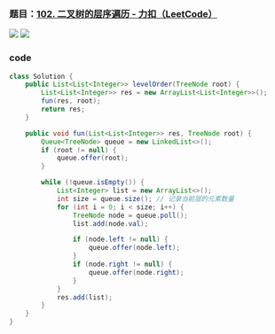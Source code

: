 ### 题目：[102. 二叉树的层序遍历 - 力扣（LeetCode）](https://leetcode.cn/problems/binary-tree-level-order-traversal/)

![](https://younglion.oss-cn-beijing.aliyuncs.com/%E5%B1%8F%E5%B9%95%E6%88%AA%E5%9B%BE%202024-04-24%20213101.png)
![](https://younglion.oss-cn-beijing.aliyuncs.com/%E5%B1%8F%E5%B9%95%E6%88%AA%E5%9B%BE%202024-04-24%20213040.png)

### code

```java
class Solution {
    public List<List<Integer>> levelOrder(TreeNode root) {
        List<List<Integer>> res = new ArrayList<List<Integer>>();
        fun(res, root);
        return res;
    }

    public void fun(List<List<Integer>> res, TreeNode root) {
        Queue<TreeNode> queue = new LinkedList<>();
        if (root != null) {
            queue.offer(root);
        }

        while (!queue.isEmpty()) {
            List<Integer> list = new ArrayList<>();
            int size = queue.size(); // 记录当前层的元素数量
            for (int i = 0; i < size; i++) {
                TreeNode node = queue.poll();
                list.add(node.val);

                if (node.left != null) {
                    queue.offer(node.left);
                }
                if (node.right != null) {
                    queue.offer(node.right);
                }
            }
            res.add(list);
        }
    }
}

```

